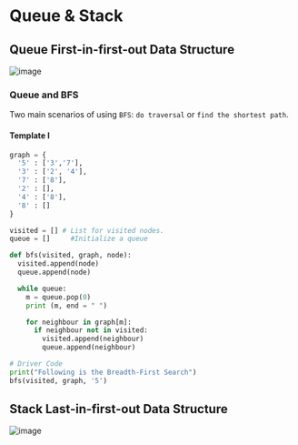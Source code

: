 # Queue & Stack

## Queue First-in-first-out Data Structure

![image](https://s3-lc-upload.s3.amazonaws.com/uploads/2018/05/03/screen-shot-2018-05-03-at-151021.png)

### Queue and BFS

Two main scenarios of using ```BFS```: ```do traversal``` or ```find the shortest path```.

#### Template I

```Python
graph = {
  '5' : ['3','7'],
  '3' : ['2', '4'],
  '7' : ['8'],
  '2' : [],
  '4' : ['8'],
  '8' : []
}

visited = [] # List for visited nodes.
queue = []     #Initialize a queue

def bfs(visited, graph, node): 
  visited.append(node)
  queue.append(node)

  while queue:
    m = queue.pop(0) 
    print (m, end = " ") 

    for neighbour in graph[m]:
      if neighbour not in visited:
        visited.append(neighbour)
        queue.append(neighbour)

# Driver Code
print("Following is the Breadth-First Search")
bfs(visited, graph, '5')
```

## Stack Last-in-first-out Data Structure

![image](https://s3-lc-upload.s3.amazonaws.com/uploads/2018/06/03/screen-shot-2018-06-02-at-203523.png)
